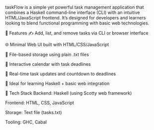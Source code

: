 taskFlow is a simple yet powerful task management application that combines a Haskell command-line interface (CLI) with an intuitive HTML/JavaScript frontend. It’s designed for developers and learners looking to blend functional programming with basic web technologies.

🚀 Features
✍️ Add, list, and remove tasks via CLI or browser interface

🌐 Minimal Web UI built with HTML/CSS/JavaScript

📂 File-based storage using plain .txt files

📅 Interactive calendar with task deadlines

🔄 Real-time task updates and countdown to deadlines

🧠 Ideal for learning Haskell + basic web integration

🧰 Tech Stack
Backend: Haskell (using Scotty web framework)

Frontend: HTML, CSS, JavaScript

Storage: Text file (tasks.txt)

Tooling: GHC, Cabal

